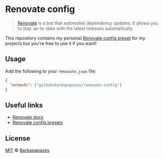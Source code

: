 # Renovate config

> [Renovate](https://renovatebot.com/) is a bot that automates dependency updates. It allows you to stay up-to-date with the latest releases automatically.

This repository contains my personal [Renovate config preset](https://docs.renovatebot.com/config-presets/) for my projects but you're free to use it if you want!

## Usage

Add the following to your `renovate.json` file:

```json
{
  "extends": ["github>barbapapazes/renovate-config"]
}
```

## Useful links

- [Renovate docs](https://docs.renovatebot.com/)
- [Renovate config presets](https://docs.renovatebot.com/config-presets/)

## License

[MIT](LICENSE) © [Barbapapazes](https://github.com/barbapapazes)
